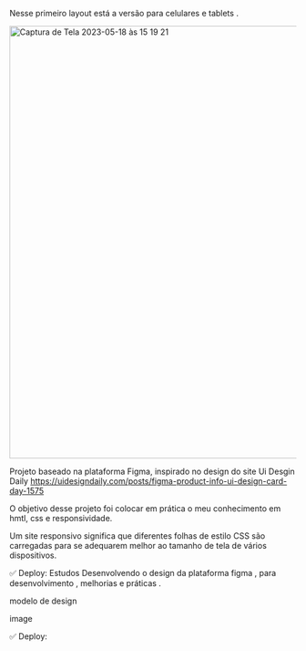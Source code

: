 Nesse primeiro layout está a versão para celulares e tablets .

<img width="758" alt="Captura de Tela 2023-05-18 às 15 19 21" src="https://github.com/lulorenzon/phone.purchase/assets/103546259/a3cfdf4f-bfa5-4408-8b91-65657ff33049">


Projeto baseado na plataforma Figma, inspirado no design do site Ui Desgin Daily https://uidesigndaily.com/posts/figma-product-info-ui-design-card-day-1575

O objetivo desse projeto foi colocar em prática o meu conhecimento em hmtl, css e responsividade.

Um site responsivo significa que diferentes folhas de estilo CSS são carregadas para se adequarem melhor ao tamanho de tela de vários dispositivos.

✅ Deploy: Estudos Desenvolvendo o design da plataforma figma , para desenvolvimento , melhorias e práticas .

modelo de design

image

✅ Deploy: 
